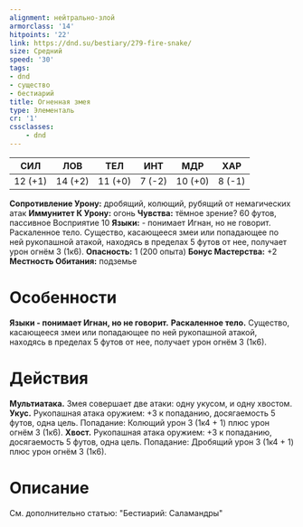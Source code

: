 ```yaml
---
alignment: нейтрально-злой
armorclass: '14'
hitpoints: '22'
link: https://dnd.su/bestiary/279-fire-snake/
size: Средний
speed: '30'
tags:
- dnd
- существо
- бестиарий
title: Огненная змея
type: Элементаль
cr: '1'
cssclasses:
    - dnd
---
```



| СИЛ | ЛОВ | ТЕЛ | ИНТ | МДР | ХАР |
|---|---|---|---|---|---|
| 12 (+1) | 14 (+2) | 11 (+0) | 7 (-2) | 10 (+0) | 8 (-1) |
**Сопротивление Урону:** дробящий, колющий, рубящий от немагических атак
**Иммунитет К Урону:** огонь
**Чувства:** тёмное зрение? 60 футов, пассивное Восприятие 10
**Языки:** - понимает Игнан, но не говорит.
Раскаленное тело. Существо, касающееся змеи или попадающее по ней рукопашной атакой, находясь в пределах 5 футов от нее, получает урон огнём 3 (1к6).
**Опасность:** 1 (200 опыта)
**Бонус Мастерства:** +2
**Местность Обитания:** подземье


# Особенности
**Языки - понимает Игнан, но не говорит.** 
**Раскаленное тело.** Существо, касающееся змеи или попадающее по ней рукопашной атакой, находясь в пределах 5 футов от нее, получает урон огнём 3 (1к6).


# Действия
**Мультиатака.** Змея совершает две атаки: одну укусом, и одну хвостом.
**Укус.** Рукопашная атака оружием: +3 к попаданию, досягаемость 5 футов, одна цель. Попадание: Колющий урон 3 (1к4 + 1) плюс урон огнём 3 (1к6).
**Хвост.** Рукопашная атака оружием: +3 к попаданию, досягаемость 5 футов, одна цель. Попадание: Дробящий урон 3 (1к4 + 1) плюс урон огнём 3 (1к6).


# Описание
См. дополнительно статью: "Бестиарий: Саламандры"
